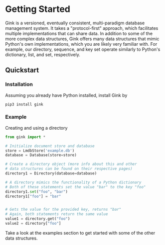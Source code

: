 # Getting Started
Gink is a versioned, eventually consistent, multi-paradigm database management system. It takes a "protocol-first" approach, which facilitates multiple implementations that can share data. In addition to some of the more complex data structures, Gink offers many data structures that mimic Python's own implementations, which you are likely very familiar with. For example, our directory, sequence, and key set operate similarly to Python's dictionary, list, and set, respectively.

## Quickstart

### Installation
Assuming you already have Python installed, install Gink by
```sh
pip3 install gink
```

### Example
Creating and using a directory

``` python
from gink import *

# Initialize document store and database
store = LmdbStore('example.db')
database = Database(store=store)

# Create a directory object (more info about this and other
# data structures can be found on their respective pages)
directory1 = Directory(database=database)

# A directory mimics the functionality of a Python dictionary
# Both of these statements set the value "bar" to the key "foo"
directory1.set("foo", "bar")
directory1["foo"] = "bar"


# Gets the value for the provided key, returns "bar"
# Again, both statements return the same value
value1 = directory.get("foo")
value2 = directory["foo"]

```

Take a look at the examples section to get started with some of the other data structures.

